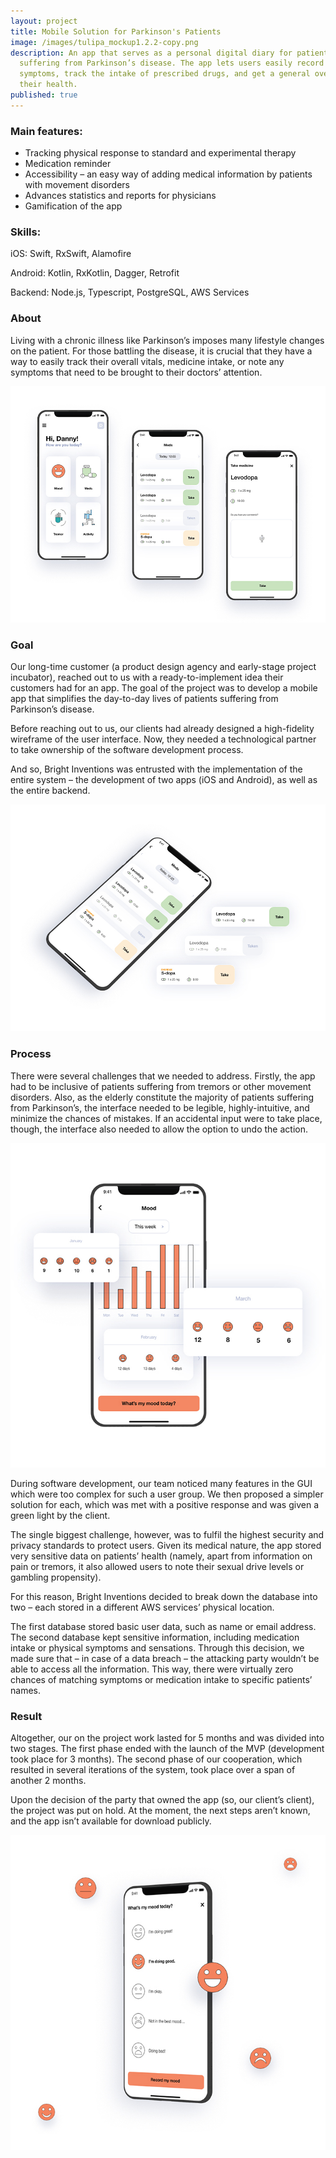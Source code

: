 ```yaml
---
layout: project
title: Mobile Solution for Parkinson's Patients
image: /images/tulipa_mockup1.2.2-copy.png
description: An app that serves as a personal digital diary for patients
  suffering from Parkinson’s disease. The app lets users easily record their
  symptoms, track the intake of prescribed drugs, and get a general overview of
  their health.
published: true
---
```

### Main features:

* Tracking physical response to standard and experimental therapy
* Medication reminder
* Accessibility – an easy way of adding medical information by patients with movement disorders
* Advances statistics and reports for physicians
* Gamification of the app

### Skills:

iOS: Swift, RxSwift, Alamofire

Android: Kotlin, RxKotlin, Dagger, Retrofit

Backend: Node.js, Typescript, PostgreSQL, AWS Services

### About

Living with a chronic illness like Parkinson’s imposes many lifestyle changes on the patient. For those battling the disease, it is crucial that they have a way to easily track their overall vitals, medicine intake, or note any symptoms that need to be brought to their doctors’ attention.

![](/images/tulipa_k-copy.jpg)

### Goal

Our long-time customer (a product design agency and early-stage project incubator), reached out to us with a ready-to-implement idea their customers had for an app. The goal of the project was to develop a mobile app that simplifies the day-to-day lives of patients suffering from Parkinson’s disease.

Before reaching out to us, our clients had already designed a high-fidelity wireframe of the user interface. Now, they needed a technological partner to take ownership of the software development process.

And so, Bright Inventions was entrusted with the implementation of the entire system – the development of two apps (iOS and Android), as well as the entire backend.

![](/images/tulipa_mockup1.2.2-copy.jpg)

### Process

There were several challenges that we needed to address. Firstly, the app had to be inclusive of patients suffering from tremors or other movement disorders. Also, as the elderly constitute the majority of patients suffering from Parkinson’s, the interface needed to be legible, highly-intuitive, and minimize the chances of mistakes. If an accidental input were to take place, though, the interface also needed to allow the option to undo the action. 

![](/images/tulipa_mockup-2.8.1-copy.jpg)

During software development, our team noticed many features in the GUI which were too complex for such a user group. We then proposed a simpler solution for each, which was met with a positive response and was given a green light by the client.

The single biggest challenge, however, was to fulfil the highest security and privacy standards to protect users. Given its medical nature, the app stored very sensitive data on patients’ health (namely, apart from information on pain or tremors, it also allowed users to note their sexual drive levels or gambling propensity).

For this reason, Bright Inventions decided to break down the database into two – each stored in a different AWS services’ physical location. 

The first database stored basic user data, such as name or email address. The second database kept sensitive information, including medication intake or physical symptoms and sensations. Through this decision, we made sure that – in case of a data breach – the attacking party wouldn’t be able to access all the information. This way, there were virtually zero chances of matching symptoms or medication intake to specific patients’ names. 

### Result

Altogether, our on the project work lasted for 5 months and was divided into two stages. The first phase ended with the launch of the MVP (development took place for 3 months). The second phase of our cooperation, which resulted in several iterations of the system, took place over a span of another 2 months.

Upon the decision of the party that owned the app (so, our client’s client), the project was put on hold. At the moment, the next steps aren’t known, and the app isn’t available for download publicly. 

![](/images/tulipa-_mockup1-4.2-copy.jpg)